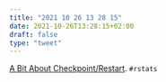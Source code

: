 ```yaml
---
title: "2021 10 26 13 28 15"
date: 2021-10-26T13:28:15+02:00
draft: false
type: "tweet"
---
```

[A Bit About Checkpoint/Restart](https://fml-fam.github.io/blog/2021/09/09/a-bit-about-checkpoint/restart/). `#rstats`
